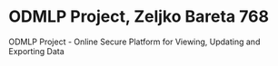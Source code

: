 # ODMLP Project, Zeljko Bareta 768

ODMLP Project - Online Secure Platform for Viewing, Updating and Exporting Data

